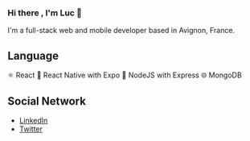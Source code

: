 ### Hi there , I'm Luc 👋

I'm a full-stack web and mobile developer based in Avignon, France.

## Language

⚛️ React
📱  React Native with Expo
🔲 NodeJS with Express
🌐  MongoDB

## Social Network 

- [LinkedIn](https://www.linkedin.com/in/luc-boukorras-5a1246212/)
- [Twitter](https://twitter.com/AlgoLuc)
